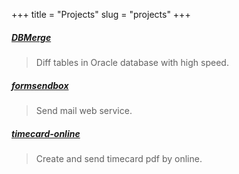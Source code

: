 +++
title = "Projects"
slug = "projects"
+++

##### [DBMerge](https://github.com/vekee/DBMerge)

> Diff tables in Oracle database with high speed.


##### [formsendbox](https://github.com/vekee/formsendbox)

> Send mail web service.


##### [timecard-online](https://github.com/vekee/timecard-online)

> Create and send timecard pdf by online.

